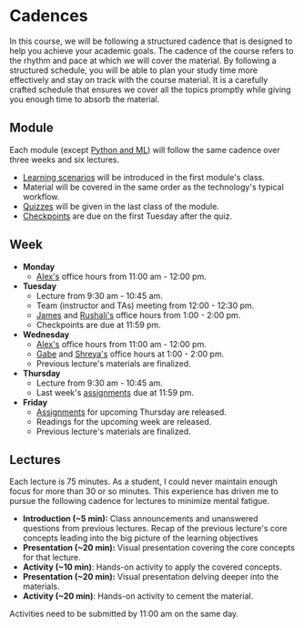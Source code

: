 # Cadences

In this course, we will be following a structured cadence that is designed to help you achieve your academic goals.
The cadence of the course refers to the rhythm and pace at which we will cover the material.
By following a structured schedule, you will be able to plan your study time more effectively and stay on track with the course material.
It is a carefully crafted schedule that ensures we cover all the topics promptly while giving you enough time to absorb the material.

## Module

Each module (except [Python and ML](/modules/python-ml/)) will follow the same cadence over three weeks and six lectures.

-   [Learning scenarios][learning-scenario] will be introduced in the first module's class.
-   Material will be covered in the same order as the technology's typical workflow.
-   [Quizzes][quiz] will be given in the last class of the module.
-   [Checkpoints][checkpoints] are due on the first Tuesday after the quiz.

## Week

-   **Monday**
    -   [Alex's][alex] office hours from 11:00 am - 12:00 pm.
-   **Tuesday**
    -   Lecture from 9:30 am - 10:45 am.
    -   Team (instructor and TAs) meeting from 12:00 - 12:30 pm.
    -   [James][james] and [Rushali's][rushali] office hours from 1:00 - 2:00 pm.
    -   Checkpoints are due at 11:59 pm.
-   **Wednesday**
    -   [Alex's][alex] office hours from 11:00 am - 12:00 pm.
    -   [Gabe][gabe] and [Shreya's][shreya] office hours at 1:00 - 2:00  pm.
    -   Previous lecture's materials are finalized.
-   **Thursday**
    -   Lecture from 9:30 am - 10:45 am.
    -   Last week's [assignments][assignments] due at 11:59 pm.
-   **Friday**
    -   [Assignments][assignments] for upcoming Thursday are released.
    -   Readings for the upcoming week are released.
    -   Previous lecture's materials are finalized.

## Lectures

Each lecture is 75 minutes.
As a student, I could never maintain enough focus for more than 30 or so minutes.
This experience has driven me to pursue the following cadence for lectures to minimize mental fatigue.

-   **Introduction (~5 min):** Class announcements and unanswered questions from previous lectures.
    Recap of the previous lecture's core concepts leading into the big picture of the learning objectives
-   **Presentation (~20 min):** Visual presentation covering the core concepts for that lecture.
-   **Activity (~10 min)**: Hands-on activity to apply the covered concepts.
-   **Presentation (~20 min):** Visual presentation delving deeper into the materials.
-   **Activity (~20 min)**: Hands-on activity to cement the material.

Activities need to be submitted by 11:00 am on the same day.

<!-- LINKS -->

[learning-scenario]: /syllabus/philosophy#real-world-scenarios-enhance-learning
[quiz]: /syllabus/assessments/#quizzes
[checkpoints]: /syllabus/assessments/#checkpoints
[assignments]: /syllabus/assessments/#assignments
[gabe]: /team#gabe-medeiros
[rushali]: /team#rushali-patel
[shreya]: /team#shreya-kundu
[james]: /team#james-liu
[alex]: /team#alex-maldonado
